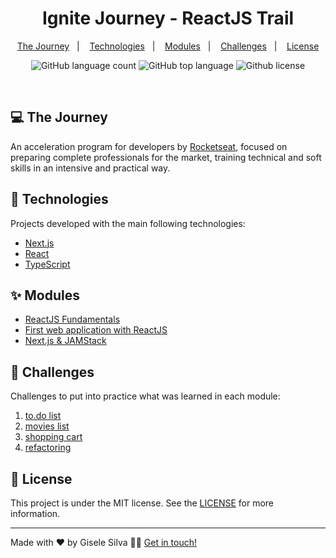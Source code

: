 <h1 align="center">
  Ignite Journey - ReactJS Trail
</h1>

<p align="center">
  <a href="#-the-journey">The Journey</a>&nbsp;&nbsp;&nbsp;|&nbsp;&nbsp;&nbsp;
  <a href="#-technologies">Technologies</a>&nbsp;&nbsp;&nbsp;|&nbsp;&nbsp;&nbsp;
  <a href="#-modules">Modules</a>&nbsp;&nbsp;&nbsp;|&nbsp;&nbsp;&nbsp;
  <a href="#-challenges">Challenges</a>&nbsp;&nbsp;&nbsp;|&nbsp;&nbsp;&nbsp;
  <a href="#-license">License</a>
</p>

<p align="center">
  <img alt="GitHub language count" src="https://img.shields.io/github/languages/count/gisabernardess/ignite-reactjs"/>

  <img alt="GitHub top language" src="https://img.shields.io/github/languages/top/gisabernardess/ignite-reactjs"/>

  <img alt="Github license" src="https://img.shields.io/github/license/gisabernardess/ignite-reactjs"/>
</p>

<br>

## 💻 The Journey

An acceleration program for developers by [Rocketseat](https://rocketseat.com.br/), focused on preparing complete professionals for the market, training technical and soft skills in an intensive and practical way.

## 🚀 Technologies

Projects developed with the main following technologies:

- [Next.js](https://nextjs.org/)
- [React](https://reactjs.org)
- [TypeScript](https://www.typescriptlang.org/)

## ✨ Modules

- [ReactJS Fundamentals](https://github.com/gisabernardess/ignite-reactjs/tree/main/01-github-explorer)
- [First web application with ReactJS](https://github.com/gisabernardess/ignite-reactjs/tree/main/02-dtmoney)
- [Next.js & JAMStack](https://github.com/gisabernardess/ignite-reactjs/tree/main/03-ignews)

## 🧠 Challenges

Challenges to put into practice what was learned in each module:

1. [to.do list](https://github.com/gisabernardess/todo-list)
2. [movies list](https://github.com/gisabernardess/movies-list)
3. [shopping cart](https://github.com/gisabernardess/shopping-cart)
4. [refactoring](https://github.com/gisabernardess/refactoring)

## 📄 License

This project is under the MIT license. See the [LICENSE](LICENSE.md) for more information.

---

Made with ♥ by Gisele Silva 👋🏻 [Get in touch!](https://www.linkedin.com/in/gisabernardess/)
